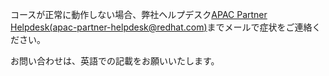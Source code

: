 コースが正常に動作しない場合、弊社ヘルプデスク[APAC Partner Helpdesk(apac-partner-helpdesk@redhat.com)](mailto:apac-partner-helpdesk@redhat.com)までメールで症状をご連絡ください。

お問い合わせは、英語での記載をお願いいたします。